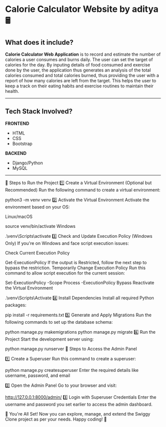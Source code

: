 # Calorie Calculator Website by aditya 🖩



## <a name="system">What does it include?</a>

**Calorie Calculator Web Application** is to record and estimate the number of calories a user consumes and burns daily. The user can set the target of calories for the day. By inputing details of food consumed and exercise done by the user, the application thus generates an analysis of the total calories consumed and total calories burned, thus providing the user with a report of how many calories are left from the target. This helps the user to keep a track on their eating habits and exercise routines to maintain their health.

---

## <a name="system">Tech Stack Involved?</a>

**FRONTEND**
- HTML
- CSS
- Bootstrap

**BACKEND**
- Django/Python
- MySQL

---
🚀 Steps to Run the Project
1️⃣ Create a Virtual Environment (Optional but Recommended) Run the following command to create a virtual environment:

python3 -m venv venv
2️⃣ Activate the Virtual Environment Activate the environment based on your OS:

Linux/macOS

source venv/bin/activate
Windows

.\venv\Scripts\activate
3️⃣ Check and Update Execution Policy (Windows Only) If you're on Windows and face script execution issues:

Check Current Execution Policy

Get-ExecutionPolicy
If the output is Restricted, follow the next step to bypass the restriction. Temporarily Change Execution Policy Run this command to allow script execution for the current session:

Set-ExecutionPolicy -Scope Process -ExecutionPolicy Bypass
Reactivate the Virtual Environment

.\venv\Scripts\Activate
4️⃣ Install Dependencies Install all required Python packages:

pip install -r requirements.txt
5️⃣ Generate and Apply Migrations Run the following commands to set up the database schema:

python manage.py makemigrations
python manage.py migrate
6️⃣ Run the Project Start the development server using:

python manage.py runserver
🔑 Steps to Access the Admin Panel

1️⃣ Create a Superuser Run this command to create a superuser:

python manage.py createsuperuser
Enter the required details like username, password, and email

2️⃣ Open the Admin Panel Go to your browser and visit:

http://127.0.0.1:8000/admin/
3️⃣ Login with Superuser Credentials Enter the username and password you set earlier to access the admin dashboard.

🎉 You're All Set! Now you can explore, manage, and extend the Swiggy Clone project as per your needs. Happy coding! 🚀
